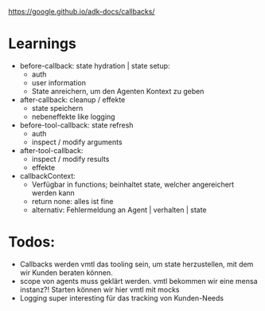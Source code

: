 https://google.github.io/adk-docs/callbacks/
# Learnings
- before-callback: state hydration | state setup: 
    - auth
    - user information
    - State anreichern, um den Agenten Kontext zu geben
- after-callback: cleanup / effekte
    - state speichern
    - nebeneffekte like logging
- before-tool-callback: state refresh
    - auth
    - inspect / modify arguments
- after-tool-callback:
    - inspect / modify results
    - effekte
- callbackContext: 
    - Verfügbar in functions; beinhaltet state, welcher angereichert werden kann
    - return none: alles ist fine
    - alternativ: Fehlermeldung an Agent | verhalten | state

# Todos:
- Callbacks werden vmtl das tooling sein, um state herzustellen, mit dem wir Kunden beraten können.
- scope von agents muss geklärt werden. vmtl bekommen wir eine mensa instanz?! Starten können wir hier vmtl mit mocks
- Logging super interesting für das tracking von Kunden-Needs
